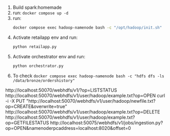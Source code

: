 1. Build spark:homemade
2. run: `docker compose up -d`
3. run:
   ```bash
   docker compose exec hadoop-namenode bash -c "/opt/hadoop/init.sh"
   ```
4. Activate retailapp env and run:
   ```bash
   python retailapp.py
   ```
5. Activate orchestrator env and run:
   ```bash
   python orchestrator.py
   ```
6. To check `docker compose exec hadoop-namenode bash -c "hdfs dfs -ls /data/bronze/ordershistory"`

http://localhost:50070/webhdfs/v1/?op=LISTSTATUS
http://localhost:50070/webhdfs/v1/user/hadoop/example.txt?op=OPEN
curl -i -X PUT "http://localhost:50070/webhdfs/v1/user/hadoop/newfile.txt?op=CREATE&overwrite=true"
http://localhost:50070/webhdfs/v1/user/hadoop/example.txt?op=DELETE
http://localhost:50070/webhdfs/v1/user/hadoop/example.txt?op=GETFILESTATUS
http://localhost:50075/webhdfs/v1/jobs/ingestion.py?op=OPEN&namenoderpcaddress=localhost:8020&offset=0